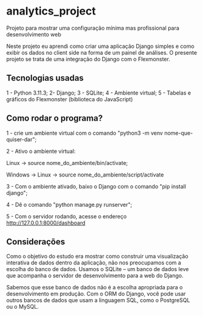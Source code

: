 # analytics_project

Projeto para mostrar uma configuração mínima mas profissional para desenvolvimento web

Neste projeto eu aprendi como criar uma aplicação Django simples e como exibir os dados no client side na forma de um painel de análises. O presente projeto se trata de uma integração do Django com o Flexmonster.

## Tecnologias usadas

1 - Python 3.11.3;
2- Django;
3 - SQLite;
4 - Ambiente virtual;
5 - Tabelas e gráficos do Flexmonster (biblioteca do JavaScript)

## Como rodar o programa?

1 - crie um ambiente virtual com o comando "python3 -m venv nome-que-quiser-dar";

2 - Ativo o ambiente virtual:

Linux -> source nome_do_ambiente/bin/activate;

Windows -> Linux -> source nome_do_ambiente/script/activate

3 - Com o ambiente ativado, baixo o Django com o comando "pip install django";

4 - Dê o comando "python manage.py runserver";

5 - Com o servidor rodando, acesse o endereço http://127.0.0.1:8000/dashboard

## Considerações

Como o objetivo do estudo era mostrar como construir uma visualização interativa de dados dentro da aplicação, não nos preocupamos com a escolha do banco de dados. Usamos o SQLite – um banco de dados leve que acompanha o servidor de desenvolvimento para a web do Django.

Sabemos que esse banco de dados não é a escolha apropriada para o desenvolvimento em produção. Com o ORM do Django, você pode usar outros bancos de dados que usam a linguagem SQL, como o PostgreSQL ou o MySQL.
